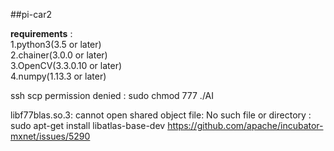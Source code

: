 ##pi-car2  

**requirements** :    
	1.python3(3.5 or later)  
	2.chainer(3.0.0 or later)  
	3.OpenCV(3.3.0.10 or later)  
	4.numpy(1.13.3 or later)  



ssh scp  permission denied : sudo chmod 777 ./AI
 
libf77blas.so.3: cannot open shared object file: No such file or directory  :  sudo apt-get install libatlas-base-dev
<https://github.com/apache/incubator-mxnet/issues/5290>
